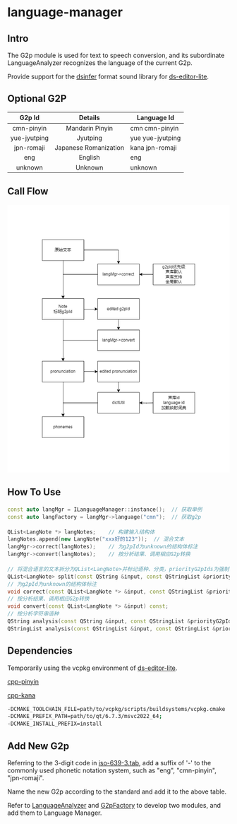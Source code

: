 # language-manager

## Intro

The G2p module is used for text to speech conversion, and its subordinate LanguageAnalyzer recognizes the language of
the
current G2p.

Provide support for the [dsinfer](https://github.com/diffscope/dsinfer/blob/main/docs/ds-spec-2.3.md) format sound
library for [ds-editor-lite](https://github.com/flutydeer/ds-editor-lite).

## Optional G2P

|    G2p Id    |        Details        | Language Id      |
|:------------:|:---------------------:|------------------|
|  cmn-pinyin  |    Mandarin Pinyin    | cmn cmn-pinyin   |
| yue-jyutping |       Jyutping        | yue yue-jyutping |
|  jpn-romaji  | Japanese Romanization | kana jpn-romaji  |
|     eng      |        English        | eng              |
|   unknown    |        Unknown        | unknown          |

## Call Flow

![Call Flow](./docs/image/g2p.png)

## How To Use

```c++
const auto langMgr = ILanguageManager::instance();  // 获取单例
const auto langFactory = langMgr->language("cmn");  // 获取g2p

QList<LangNote *> langNotes;    // 构建输入结构体
langNotes.append(new LangNote("xxx好的123"));  // 混合文本
langMgr->correct(langNotes);    // 为g2pId为unknown的结构体标注
langMgr->convert(langNotes);    // 按分析结果、调用相应G2p转换

// 将混合语言的文本拆分为QList<LangNote>并标记语种、分类，priorityG2pIds为强制优先的g2pId（下属languageAnalyzer的分析）
QList<LangNote> split(const QString &input, const QStringList &priorityG2pIds = {});
// 为g2pId为unknown的结构体标注
void correct(const QList<LangNote *> &input, const QStringList &priorityG2pIds = {}) const;
// 按分析结果、调用相应G2p转换
void convert(const QList<LangNote *> &input) const;
// 按分析字符串语种
QString analysis(const QString &input, const QStringList &priorityG2pIds = {}) const;
QStringList analysis(const QStringList &input, const QStringList &priorityG2pIds = {}) const;
```

## Dependencies

Temporarily using the vcpkg environment of [ds-editor-lite](https://github.com/flutydeer/ds-editor-lite).

[cpp-pinyin](https://github.com/wolfgitpr/cpp-pinyin)

[cpp-kana](https://github.com/wolfgitpr/cpp-kana)

```bash
-DCMAKE_TOOLCHAIN_FILE=path/to/vcpkg/scripts/buildsystems/vcpkg.cmake
-DCMAKE_PREFIX_PATH=path/to/qt/6.7.3/msvc2022_64;
-DCMAKE_INSTALL_PREFIX=install
```

## Add New G2p

Referring to the 3-digit code in [iso-639-3.tab](./docs/iso-639-3.tab), add a suffix of '-' to the commonly used
phonetic notation system, such as "eng", "cmn-pinyin", "jpn-romaji".

Name the new G2p according to the standard and add it to the above table.

Refer to [LanguageAnalyzer](./docs/LanguageAnalyzer) and [G2pFactory](./docs/G2pFactory) to develop two modules, and add
them to Language Manager.